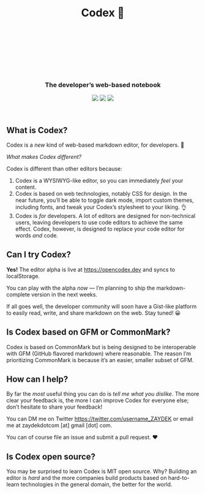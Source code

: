 <!-- https://github.com/streamich/react-use/blob/master/README.md -->
<div align="center">
  <h1>
    <br>
    <br>
    Codex 📘
    <br>
    <br>
    <br>
    <br>
  </h1>
</div>

<br>

<h3 align="center">
  The developer’s web-based notebook
</h2>
<p align="center">
  <img src="https://img.shields.io/badge/Chrome-black.svg?logo=google-chrome">
  <img src="https://img.shields.io/badge/Firefox-black.svg?logo=mozilla-firefox">
  <img src="https://img.shields.io/badge/Safari-black.svg?logo=safari">
</p>

<br>

## What is Codex?

Codex is a _new_ kind of web-based markdown editor, for developers. 🎉

_What makes Codex different?_

Codex is different than other editors because:

1. Codex is a WYSIWYG-like editor, so you can immediately _feel_ your content.
2. Codex is based on web technologies, notably CSS for design. In the near future, you’ll be able to toggle dark mode, import custom themes, including fonts, and tweak your Codex’s stylesheet to your liking. 👌
3. Codex is _for_ developers. A lot of editors are designed for non-technical users, leaving developers to use code editors to achieve the same effect. Codex, however, is designed to replace your code editor for words _and_ code.

## Can I try Codex?

**Yes!** The editor alpha is live at https://opencodex.dev and syncs to localStorage.

You can play with the alpha _now_ — I’m planning to ship the markdown-complete version in the next weeks.

If all goes well, the developer community will soon have a Gist-like platform to easily read, write, and share markdown on the web. Stay tuned! 😀

## Is Codex based on GFM or CommonMark?

Codex is based on CommonMark but is being designed to be interoperable with GFM (GitHub flavored markdown) where reasonable. The reason I’m prioritizing CommonMark is because it’s an easier, smaller subset of GFM.

## How can I help?

By far the _most_ useful thing you can do is _tell me what you dislike_. The more clear your feedback is, the more I can improve Codex for everyone else; don’t hesitate to share your feedback!

You can DM me on Twitter https://twitter.com/username_ZAYDEK or email me at zaydekdotcom [at] gmail [dot] com.

You can of course file an issue and submit a pull request. ❤️

## Is Codex open source?

You may be surprised to learn Codex is MIT open source. Why? Building an editor is _hard_ and the more companies build products based on hard-to-learn technologies in the general domain, the better for the world.
